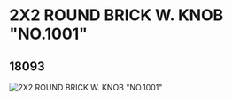 # 2X2 ROUND BRICK W. KNOB "NO.1001"
## 18093
![2X2 ROUND BRICK W. KNOB "NO.1001"](https://lc-www-live-s.legocdn.com/media/bricks/5/2/6078955.jpg)
